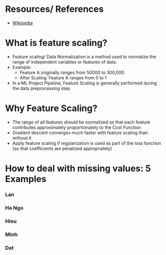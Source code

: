 # Resources/ References
- [Wikipedia](https://en.wikipedia.org/wiki/Feature_scaling)

# What is feature scaling?

- Feature scaling/ Data Normalization is a method used to normalize the range of independent 
variables or features of data. 
- Example: 
    - Feature A originally ranges from 50000 to 300,000. 
    - After Scaling: Feature A ranges from 0 to 1
- In a ML Project Pipeline, Feature Scaling is generally performed during
 the data preprocessing step. 

# Why Feature Scaling?

- The range of all features should be normalized so that each feature 
contributes approximately proportionately to the Cost Function
- Gradient descent converges much faster with feature scaling than without it
- Apply feature scaling if regularization is used as part of the
 loss function (so that coefficients are penalized appropriately)

# How to deal with missing values: 5 Examples

### Lan

### Ha Ngo

### Hieu

### Minh

### Dat
